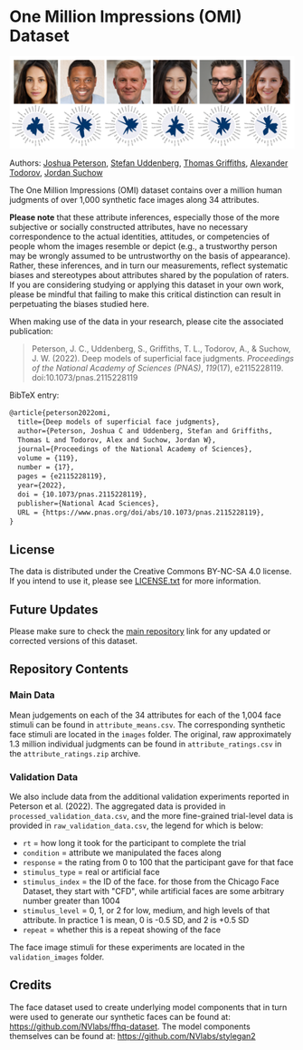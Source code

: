 # One Million Impressions (OMI) Dataset

<a href="https://github.com/jcpeterson/omi/blob/main/data_example_high_res.png"><img src="https://github.com/jcpeterson/omi/blob/main/data_example.png?raw=true"></a>

Authors: [Joshua Peterson](https://cocosci.princeton.edu/jpeterson/), [Stefan Uddenberg](https://www.stefanuddenberg.com), [Thomas Griffiths](https://cocosci.princeton.edu/), [Alexander Todorov](https://tlab.uchicago.edu/), [Jordan Suchow](https://suchow.io/)

The One Million Impressions (OMI) dataset contains over a million human judgments of over 1,000 synthetic face images along 34 attributes.

**Please note** that these attribute inferences, especially those of the more subjective or socially constructed attributes, have no necessary correspondence to the actual identities, attitudes, or competencies of people whom the images resemble or depict (e.g., a trustworthy person may be wrongly assumed to be untrustworthy on the basis of appearance). Rather, these inferences, and in turn our measurements, reflect systematic biases and stereotypes about attributes shared by the population of raters. If you are considering studying or applying this dataset in your own work, please be mindful that failing to make this critical distinction can result in perpetuating the biases studied here.

When making use of the data in your research, please cite the associated publication:

> Peterson, J. C., Uddenberg, S., Griffiths, T. L., Todorov, A., & Suchow, J. W. (2022). Deep models of superficial face judgments. *Proceedings of the National Academy of Sciences (PNAS)*, *119*(17), e2115228119. doi:10.1073/pnas.2115228119

BibTeX entry:

```
@article{peterson2022omi,
  title={Deep models of superficial face judgments},
  author={Peterson, Joshua C and Uddenberg, Stefan and Griffiths, 
  Thomas L and Todorov, Alex and Suchow, Jordan W},
  journal={Proceedings of the National Academy of Sciences},
  volume = {119},
  number = {17},
  pages = {e2115228119},
  year={2022},
  doi = {10.1073/pnas.2115228119},
  publisher={National Acad Sciences},
  URL = {https://www.pnas.org/doi/abs/10.1073/pnas.2115228119},
}
```

## License

The data is distributed under the Creative Commons BY-NC-SA 4.0 license. If you intend to use it, please see [LICENSE.txt](https://github.com/jcpeterson/omi/blob/main/LICENSE.txt) for more information.

## Future Updates

Please make sure to check the [main repository](https://github.com/jcpeterson/omi/) link for any updated or corrected versions of this dataset.

## Repository Contents

### Main Data

Mean judgements on each of the 34 attributes for each of the 1,004 face stimuli can be found in `attribute_means.csv`. The corresponding synthetic face stimuli are located in the `images` folder. The original, raw approximately 1.3 million individual judgments can be found in `attribute_ratings.csv` in the `attribute_ratings.zip` archive.

### Validation Data

We also include data from the additional validation experiments reported in Peterson et al. (2022). The aggregated data is provided in `processed_validation_data.csv`, and the more fine-grained trial-level data is provided in `raw_validation_data.csv`, the legend for which is below:

- `rt` = how long it took for the participant to complete the trial
- `condition` = attribute we manipulated the faces along
- `response` = the rating from 0 to 100 that the participant gave for that face
- `stimulus_type` = real or artificial face
- `stimulus_index` = the ID of the face. for those from the Chicago Face Dataset, they start with "CFD", while artificial faces are some arbitrary number greater than 1004
- `stimulus_level` = 0, 1, or 2 for low, medium, and high levels of that attribute. In practice 1 is mean, 0 is -0.5 SD, and 2 is +0.5 SD
- `repeat` = whether this is a repeat showing of the face

The face image stimuli for these experiments are located in the `validation_images` folder.

## Credits

The face dataset used to create underlying model components that in turn were used to generate our synthetic faces can be found at: https://github.com/NVlabs/ffhq-dataset. The model components themselves can be found at: https://github.com/NVlabs/stylegan2
